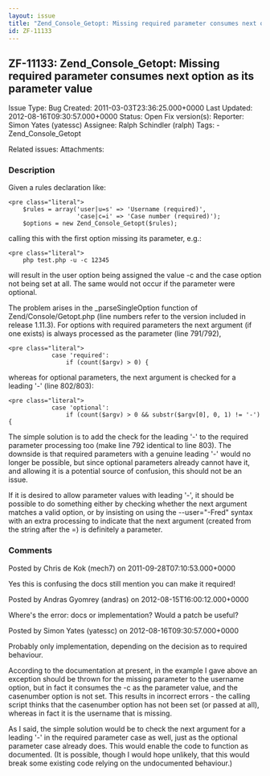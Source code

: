 ```yaml
---
layout: issue
title: "Zend_Console_Getopt: Missing required parameter consumes next option as its parameter value"
id: ZF-11133
---
```


ZF-11133: Zend\_Console\_Getopt: Missing required parameter consumes next option as its parameter value
-------------------------------------------------------------------------------------------------------

 Issue Type: Bug Created: 2011-03-03T23:36:25.000+0000 Last Updated: 2012-08-16T09:30:57.000+0000 Status: Open Fix version(s): 
 Reporter:  Simon Yates (yatessc)  Assignee:  Ralph Schindler (ralph)  Tags: - Zend\_Console\_Getopt
 
 Related issues: 
 Attachments: 
### Description

Given a rules declaration like:

 
    <pre class="literal">
        $rules = array('user|u=s' => 'Username (required)',
                       'case|c=i' => 'Case number (required)');
        $options = new Zend_Console_Getopt($rules);


calling this with the first option missing its parameter, e.g.:

 
    <pre class="literal">
        php test.php -u -c 12345


will result in the user option being assigned the value -c and the case option not being set at all. The same would not occur if the parameter were optional.

The problem arises in the \_parseSingleOption function of Zend/Console/Getopt.php (line numbers refer to the version included in release 1.11.3). For options with required parameters the next argument (if one exists) is always processed as the parameter (line 791/792),

 
    <pre class="literal">
                case 'required':
                    if (count($argv) > 0) {


whereas for optional parameters, the next argument is checked for a leading '-' (line 802/803):

 
    <pre class="literal">
                case 'optional':
                    if (count($argv) > 0 && substr($argv[0], 0, 1) != '-') {


The simple solution is to add the check for the leading '-' to the required parameter processing too (make line 792 identical to line 803). The downside is that required parameters with a genuine leading '-' would no longer be possible, but since optional parameters already cannot have it, and allowing it is a potential source of confusion, this should not be an issue.

If it is desired to allow parameter values with leading '-', it should be possible to do something either by checking whether the next argument matches a valid option, or by insisting on using the --user="-Fred" syntax with an extra processing to indicate that the next argument (created from the string after the =) is definitely a parameter.

 

 

### Comments

Posted by Chris de Kok (mech7) on 2011-09-28T07:10:53.000+0000

Yes this is confusing the docs still mention you can make it required!

 

 

Posted by Andras Gyomrey (andras) on 2012-08-15T16:00:12.000+0000

Where's the error: docs or implementation? Would a patch be useful?

 

 

Posted by Simon Yates (yatessc) on 2012-08-16T09:30:57.000+0000

Probably only implementation, depending on the decision as to required behaviour.

According to the documentation at present, in the example I gave above an exception should be thrown for the missing parameter to the username option, but in fact it consumes the -c as the parameter value, and the casenumber option is not set. This results in incorrect errors - the calling script thinks that the casenumber option has not been set (or passed at all), whereas in fact it is the username that is missing.

As I said, the simple solution would be to check the next argument for a leading '-' in the required parameter case as well, just as the optional parameter case already does. This would enable the code to function as documented. (It is possible, though I would hope unlikely, that this would break some existing code relying on the undocumented behaviour.)

 

 